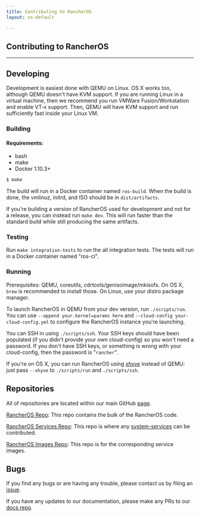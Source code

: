 ```yaml
---
title: Contributing to RancherOS
layout: os-default

---
```


## Contributing to RancherOS
---

## Developing

Development is easiest done with QEMU on Linux. OS X works too, although QEMU doesn't have KVM support. If you are running Linux in a virtual machine, then we recommend you run VMWare Fusion/Workstation and enable VT-x support.  Then, QEMU will have KVM support and run sufficiently fast inside your Linux VM.

### Building

#### Requirements:

* bash
* make
* Docker 1.10.3+ 

```bash
$ make
```

The build will run in a Docker container named `ros-build`. When the build is done, the vmlinuz, initrd, and ISO should be in `dist/artifacts`.

If you're building a version of RancherOS used for development and not for a release, you can instead run `make dev`. This will run faster than the standard build while still producing the same artifacts.

### Testing

Run `make integration-tests` to run the all integration tests. The tests will run in a Docker container named "ros-ci".

### Running

Prerequisites: QEMU, coreutils, cdrtools/genisoimage/mkisofs. 
On OS X, `brew` is recommended to install those. On Linux, use your distro package manager.

To launch RancherOS in QEMU from your dev version, run `./scripts/run`. You can use `--append your.kernel=params here` and `--cloud-config your-cloud-config.yml` to configure the RancherOS instance you're launching.

You can SSH in using `./scripts/ssh`.  Your SSH keys should have been populated (if you didn't provide your own cloud-config) so you won't need a password.  If you don't have SSH keys, or something is wrong with your cloud-config, then the password is "`rancher`".

If you're on OS X, you can run RancherOS using [_xhyve_](https://github.com/mist64/xhyve) instead of QEMU: just pass `--xhyve` to `./scripts/run` and `./scripts/ssh`.


## Repositories

All of repositories are located within our main GitHub [page](https://github.com/rancher). 

[RancherOS Repo](https://github.com/rancher/os): This repo contains the bulk of the RancherOS code.

[RancherOS Services Repo](https://github.com/rancher/os-services): This repo is where any [system-services]({{site.baseurl}}/os/system-services/) can be contributed.

[RancherOS Images Repo](https://github.com/rancher/os-images): This repo is for the corresponding service images.


## Bugs

If you find any bugs or are having any trouble, please contact us by filing an [issue](https://github.com/rancher/os/issues/new). 

If you have any updates to our documentation, please make any PRs to our [docs repo](https://github.com/rancher/rancher.github.io).

<br>
<br>

